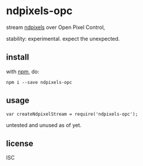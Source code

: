 # ndpixels-opc

stream [ndpixels](https://npmjs.org/ndarray) over Open Pixel Control,

stability: experimental. expect the unexpected.

## install

with [npm](http://npmjs.org), do:

```
npm i --save ndpixels-opc
```

## usage

```
var createNdpixelStream = require('ndpixels-opc');
```

untested and unused as of yet.

## license

ISC
